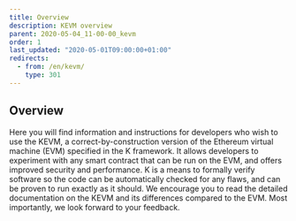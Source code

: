 ```yaml
---
title: Overview
description: KEVM overview
parent: 2020-05-04_11-00-00_kevm
order: 1
last_updated: "2020-05-01T09:00:00+01:00"
redirects:
  - from: /en/kevm/
    type: 301
---
```

## Overview

Here you will find information and instructions for developers who wish to use the KEVM, a correct-by-construction version of the Ethereum virtual machine (EVM) specified in the K framework. It allows developers to experiment with any smart contract that can be run on the EVM, and offers improved security and performance. K is a means to formally verify software so the code can be automatically checked for any flaws, and can be proven to run exactly as it should. We encourage you to read the detailed documentation on the KEVM and its differences compared to the EVM. Most importantly, we look forward to your feedback.
